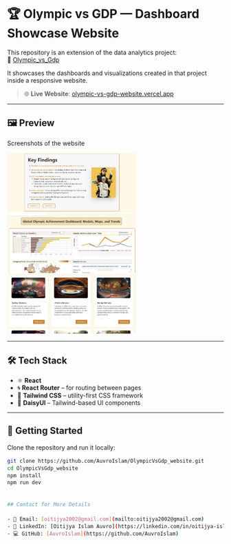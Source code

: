 # 🏆 Olympic vs GDP — Dashboard Showcase Website

This repository is an extension of the data analytics project:  
🔗 [Olympic_vs_Gdp](https://github.com/AuvroIslam/Olympic_vs_Gdp)

It showcases the dashboards and visualizations created in that project inside a responsive website.

> 🌐 **Live Website**: [olympic-vs-gdp-website.vercel.app](https://olympic-vs-gdp-website.vercel.app/)

---

## 🖼️ Preview

Screenshots of the website 
<p float="left">
  <img src="Preview/ss1.png" width="300" />
  <img src="Preview/ss2.png" width="300" />
  <img src="Preview/ss3.png" width="300" />
</p>

---

## 🛠️ Tech Stack

- ⚛️ **React**
- 🌀 **React Router** – for routing between pages
- 🎨 **Tailwind CSS** – utility-first CSS framework
- 🌼 **DaisyUI** – Tailwind-based UI components

---

## 🚀 Getting Started

Clone the repository and run it locally:

```bash
git clone https://github.com/AuvroIslam/OlympicVsGdp_website.git
cd OlympicVsGdp_website
npm install
npm run dev


## Contact for More Details

- 📧 Email: [oitijya2002@gmail.com](mailto:oitijya2002@gmail.com)  
- 🔗 LinkedIn: [Oitijya Islam Auvro](https://linkedin.com/in/oitijya-islam-auvro-a252a5325)  
- 💻 GitHub: [AuvroIslam](https://github.com/AuvroIslam)  

